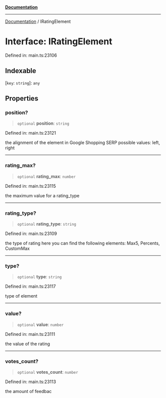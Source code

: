[**Documentation**](../README.md)

***

[Documentation](../README.md) / IRatingElement

# Interface: IRatingElement

Defined in: main.ts:23106

## Indexable

\[`key`: `string`\]: `any`

## Properties

### position?

> `optional` **position**: `string`

Defined in: main.ts:23121

the alignment of the element in Google Shopping SERP
possible values:
left, right

***

### rating\_max?

> `optional` **rating\_max**: `number`

Defined in: main.ts:23115

the maximum value for a rating_type

***

### rating\_type?

> `optional` **rating\_type**: `string`

Defined in: main.ts:23109

the type of rating
here you can find the following elements: Max5, Percents, CustomMax

***

### type?

> `optional` **type**: `string`

Defined in: main.ts:23117

type of element

***

### value?

> `optional` **value**: `number`

Defined in: main.ts:23111

the value of the rating

***

### votes\_count?

> `optional` **votes\_count**: `number`

Defined in: main.ts:23113

the amount of feedbac
